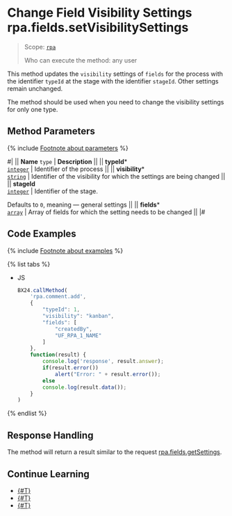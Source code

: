 # Change Field Visibility Settings rpa.fields.setVisibilitySettings

> Scope: [`rpa`](../../../scopes/permissions.md)
>
> Who can execute the method: any user

This method updates the `visibility` settings of `fields` for the process with the identifier `typeId` at the stage with the identifier `stageId`. Other settings remain unchanged.

The method should be used when you need to change the visibility settings for only one type.

## Method Parameters

{% include [Footnote about parameters](../../../../_includes/required.md) %}

#|
|| **Name**
`type` | **Description** ||
|| **typeId***  
[`integer`](../../../data-types.md) | Identifier of the process ||
|| **visibility***  
[`string`](../../../data-types.md) | Identifier of the visibility for which the settings are being changed ||
|| **stageId**  
[`integer`](../../../data-types.md) | Identifier of the stage.

Defaults to `0`, meaning — general settings ||
|| **fields***  
[`array`](../../../data-types.md) | Array of fields for which the setting needs to be changed ||
|#

## Code Examples

{% include [Footnote about examples](../../../../_includes/examples.md) %}

{% list tabs %}

- JS

    ```js
    BX24.callMethod(
        'rpa.comment.add',
        {
            "typeId": 1,
            "visibility": "kanban",
            "fields": [
                "createdBy", 
                "UF_RPA_1_NAME"
            ]
        },
        function(result) {
            console.log('response', result.answer);
            if(result.error())
                alert("Error: " + result.error());
            else
            console.log(result.data());
        }
    )
    ```

{% endlist %}

## Response Handling

The method will return a result similar to the request [rpa.fields.getSettings](./rpa-fields-get-settings.md).

## Continue Learning

- [{#T}](./index.md)
- [{#T}](./rpa-fields-get-settings.md)
- [{#T}](./rpa-fields-set-settings.md)